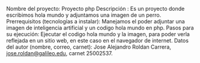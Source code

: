 Nombre del proyecto: Proyecto php
Descripción : Es un proyecto donde escribimos hola mundo y adjuntamos una imagen de un perro. 
Prerrequisitos (tecnologías a instalar): Manejamos el poder adjuntar una imagen de inteligencia artificial y un codigo hola mundo en php.
Pasos para su ejecución: Ejecutar el codigo hola mundo y la imagen, para poder verla reflejada en un sitio web, en este caso en el navegador de internet.
Datos del autor (nombre, correo, carnet): Jose Alejandro Roldan Carrera, jose.roldan@galileo.edu, carnet 25002537.
